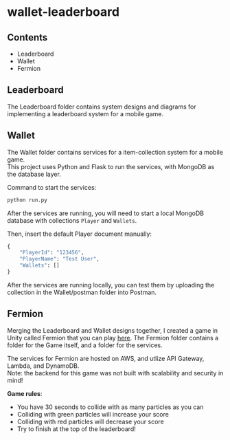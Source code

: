 # wallet-leaderboard

## Contents

- Leaderboard
- Wallet
- Fermion

## Leaderboard

The Leaderboard folder contains system designs and diagrams for implementing a leaderboard system for a mobile game.

## Wallet

The Wallet folder contains services for a item-collection system for a mobile game.  
This project uses Python and Flask to run the services, with MongoDB as the database layer.

Command to start the services:
```bash
python run.py
```
After the services are running, you will need to start a local MongoDB database with collections ```Player``` and ```Wallets```.  

Then, insert the default Player document manually:

```Python
{
    "PlayerId": "123456",
    "PlayerName": "Test User",
    "Wallets": []
}
```

After the services are running locally, you can test them by uploading the collection in the Wallet/postman folder into Postman.

## Fermion

Merging the Leaderboard and Wallet designs together, I created a game in Unity called Fermion that you can play [here](https://play.unity.com/mg/other/v1-f7qzzt).
The Fermion folder contains a folder for the Game itself, and a folder for the services.

The services for Fermion are hosted on AWS, and utlize API Gateway, Lambda, and DynamoDB.  
Note: the backend for this game was not built with scalability and security in mind!  

**Game rules**:
- You have 30 seconds to collide with as many particles as you can
- Colliding with green particles will increase your score
- Colliding with red particles will decrease your score
- Try to finish at the top of the leaderboard!



